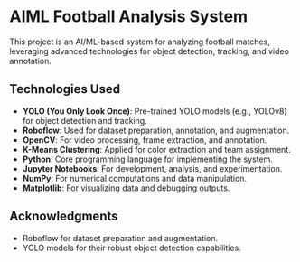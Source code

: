 # AIML Football Analysis System

This project is an AI/ML-based system for analyzing football matches, leveraging advanced technologies for object detection, tracking, and video annotation.

## Technologies Used

- **YOLO (You Only Look Once)**: Pre-trained YOLO models (e.g., YOLOv8) for object detection and tracking.
- **Roboflow**: Used for dataset preparation, annotation, and augmentation.
- **OpenCV**: For video processing, frame extraction, and annotation.
- **K-Means Clustering**: Applied for color extraction and team assignment.
- **Python**: Core programming language for implementing the system.
- **Jupyter Notebooks**: For development, analysis, and experimentation.
- **NumPy**: For numerical computations and data manipulation.
- **Matplotlib**: For visualizing data and debugging outputs.

## Acknowledgments

- Roboflow for dataset preparation and augmentation.
- YOLO models for their robust object detection capabilities.
